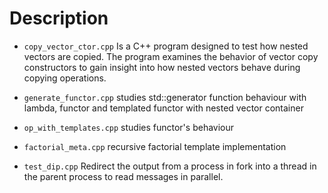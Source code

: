 # Description 

- `copy_vector_ctor.cpp` Is a C++ program designed to test how nested vectors are copied. The program examines the behavior of vector copy constructors to gain insight into how nested vectors behave during copying operations.

- `generate_functor.cpp` studies std::generator function behaviour with lambda, functor and templated functor with nested vector container 

- `op_with_templates.cpp` studies functor's behaviour 

- `factorial_meta.cpp` recursive factorial template implementation
- `test_dip.cpp` Redirect the output from a process in fork into a thread in the parent process to read messages in parallel.
